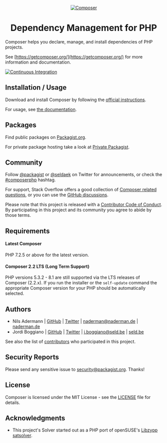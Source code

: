 <p align="center">
    <a href="https://getcomposer.org">
        <img src="https://getcomposer.org/img/logo-composer-transparent.png" alt="Composer">
    </a>
</p>
<h1 align="center">Dependency Management for PHP</h1>

Composer helps you declare, manage, and install dependencies of PHP projects.

See [https://getcomposer.org/](https://getcomposer.org/) for more information and documentation.

[![Continuous Integration](https://github.com/composer/composer/workflows/Continuous%20Integration/badge.svg?branch=main)](https://github.com/composer/composer/actions)

## Installation / Usage

Download and install Composer by following the [official instructions](https://getcomposer.org/download/).

For usage, see [the documentation](https://getcomposer.org/doc/).

## Packages

Find public packages on [Packagist.org](https://packagist.org).

For private package hosting take a look at [Private Packagist](https://packagist.com).

## Community

Follow [@packagist](https://twitter.com/packagist) or [@seldaek](https://twitter.com/seldaek) on Twitter for announcements, or check the [#composerphp](https://twitter.com/search?q=%23composerphp&src=typed_query&f=live) hashtag.

For support, Stack Overflow offers a good collection of
[Composer related questions](https://stackoverflow.com/questions/tagged/composer-php), or you can use the [GitHub discussions](https://github.com/composer/composer/discussions).

Please note that this project is released with a
[Contributor Code of Conduct](https://www.contributor-covenant.org/version/1/4/code-of-conduct/).
By participating in this project and its community you agree to abide by those terms.

## Requirements

#### Latest Composer

PHP 7.2.5 or above for the latest version.

#### Composer 2.2 LTS (Long Term Support)

PHP versions 5.3.2 - 8.1 are still supported via the LTS releases of Composer (2.2.x). If you
run the installer or the `self-update` command the appropriate Composer version for your PHP
should be automatically selected.

## Authors

-   Nils Adermann | [GitHub](https://github.com/naderman) | [Twitter](https://twitter.com/naderman) | <naderman@naderman.de> | [naderman.de](https://naderman.de)
-   Jordi Boggiano | [GitHub](https://github.com/Seldaek) | [Twitter](https://twitter.com/seldaek) | <j.boggiano@seld.be> | [seld.be](https://seld.be)

See also the list of [contributors](https://github.com/composer/composer/contributors) who participated in this project.

## Security Reports

Please send any sensitive issue to [security@packagist.org](mailto:security@packagist.org). Thanks!

## License

Composer is licensed under the MIT License - see the [LICENSE](LICENSE) file for details.

## Acknowledgments

-   This project's Solver started out as a PHP port of openSUSE's
    [Libzypp satsolver](https://en.opensuse.org/openSUSE:Libzypp_satsolver).
